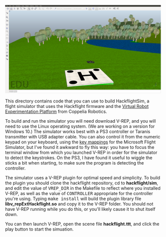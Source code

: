 <img src="hackflight.png">

This directory contains code that you can use to build HackflightSim, a flight
simulator that uses the Hackflight firmware and the [Virtual Robot
Experimentation Platform](http://www.coppeliarobotics.com/) from Coppelia
Robotics.  

To build and run the simulator you will need download V-REP, and you will need to
use the Linux operating system.  (We are working on a version for Windows 10.)
The simulator works best with a PS3 controller or Taranis transmitter with USB
adapter cable.  You can also control it from the numeric keypad on your
keyboard, using the [key
mappings](http://www.flightsimbooks.com/flightsimhandbook/keyboardcontrols.php)
for the Microsoft Flight Simulator, but I've found it awkward to fly this way:
you have to focus the terminal window from which you launched V-REP in order
for the simulator to detect the keystrokes.  On the PS3, I have found it useful
to wiggle the sticks a bit when starting, to make sure the program is detecting
the controller.

The simulator uses a V-REP plugin for optimal speed and simplicity.  To build
the plugin you should clone the hackflight repository, cd to
<b>hackflight/sim</b>, and edit the value of <tt>VREP\_DIR</tt> in the Makefile
to reflect where you installed V-REP, as well as the value of
<tt>CONTROLLER</tt> appropriate for the controller you're using.  Typing
<tt>make install</tt> will build the plugin library file
<b>libv_repExtHackflight.so</b> and copy it to the V-REP folder. You should not
have V-REP running while you do this, or you'll likely cause it to shut itself
down.

You can then launch V-REP, open the scene file <b>hackflight.ttt</b>, and click
the play button to start the simuation.
